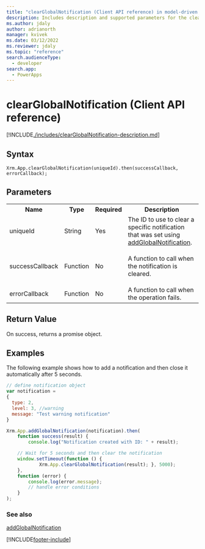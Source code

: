 ```yaml
---
title: "clearGlobalNotification (Client API reference) in model-driven apps| MicrosoftDocs"
description: Includes description and supported parameters for the clearGlobalNotification method.
ms.author: jdaly
author: adrianorth
manager: kvivek
ms.date: 03/12/2022
ms.reviewer: jdaly
ms.topic: "reference"
search.audienceType: 
  - developer
search.app: 
  - PowerApps
---
```

# clearGlobalNotification (Client API reference)

[!INCLUDE[./includes/clearGlobalNotification-description.md](./includes/clearGlobalNotification-description.md)]

## Syntax

`Xrm.App.clearGlobalNotification(uniqueId).then(successCallback, errorCallback);`

## Parameters

<table style="width:100%">
<tr>
<th>Name</th>
<th>Type</th>
<th>Required</th>
<th>Description</th>
</tr>
<tr>
<td>uniqueId</td>
<td>String</td>
<td>Yes</td>
<td>The ID to use to clear a specific notification that was set using <a href="addGlobalNotification.md">addGlobalNotification</a>.
</td>
</tr>
<tr>
<td>successCallback</td>
<td>Function</td>
<td>No</td>
<td><p>A function to call when the notification is cleared.</p>
</td>
</tr>
<tr>
<td>errorCallback</td>
<td>Function</td>
<td>No</td>
<td>A function to call when the operation fails.</td>
</tr>
</table>

## Return Value

On success, returns a promise object.

## Examples

The following example shows how to add a notification and then close it automatically after 5 seconds.

```JavaScript
// define notification object
var notification = 
{
  type: 2,
  level: 3, //warning
  message: "Test warning notification"
}

Xrm.App.addGlobalNotification(notification).then(
    function success(result) {
        console.log("Notification created with ID: " + result);

    // Wait for 5 seconds and then clear the notification
    window.setTimeout(function () { 
            Xrm.App.clearGlobalNotification(result); }, 5000);
    },
    function (error) {
        console.log(error.message);
        // handle error conditions
    }
);
```

### See also

[addGlobalNotification](addGlobalnotification.md)


[!INCLUDE[footer-include](../../../../../includes/footer-banner.md)]